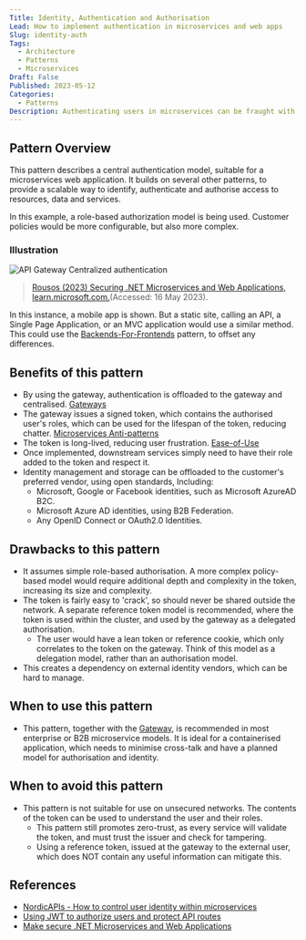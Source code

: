 ```yaml
---
Title: Identity, Authentication and Authorisation
Lead: How to implement authentication in microservices and web apps
Slug: identity-auth
Tags:
  - Architecture
  - Patterns
  - Microservices
Draft: False
Published: 2023-05-12
Categories:
  - Patterns
Description: Authenticating users in microservices can be fraught with perils...
---
```


## Pattern Overview

This pattern describes a central authentication model, suitable for a microservices web application. It builds on several other patterns, to provide a scalable way to identify, authenticate and authorise access to resources, data and services.

In this example, a role-based authorization model is being used. Customer policies would be more configurable, but also more complex.

### Illustration

![API Gateway Centralized authentication](https://learn.microsoft.com/en-us/dotnet/architecture/microservices/secure-net-microservices-web-applications/media/index/api-gateway-centralized-authentication.png)
> [Rousos (2023) Securing .NET Microservices and Web Applications, learn.microsoft.com.](https://learn.microsoft.com/en-us/dotnet/architecture/microservices/secure-net-microservices-web-applications/)(Accessed: 16 May 2023).‌

In this instance, a mobile app is shown. But a static site, calling an API, a Single Page Application, or an MVC application would use a similar method. This could use the [Backends-For-Frontends](https://akfpartners.com/growth-blog/backend-for-frontend#:~:text=In%20the%20Backend%20for%20Frontend%20pattern%2C%20a%20service,differ%20from%20a%20traditional%20API%20or%20monolithic%20gateway.) pattern, to offset any differences.

## Benefits of this pattern

* By using the gateway, authentication is offloaded to the gateway and centralised. [Gateways](xref:gateways)
* The gateway issues a signed token, which contains the authorised user's roles, which can be used for the lifespan of the token, reducing chatter. [Microservices Anti-patterns](xref:microservices-anti-patterns)
* The token is long-lived, reducing user frustration. [Ease-of-Use](xref:ease-of-use)
* Once implemented, downstream services simply need to have their role added to the token and respect it.
* Identity management and storage can be offloaded to the customer's preferred vendor, using open standards, Including:
  * Microsoft, Google or Facebook identities, such as Microsoft AzureAD B2C.
  * Microsoft Azure AD identities, using B2B Federation.
  * Any OpenID Connect or OAuth2.0 Identities.

## Drawbacks to this pattern

* It assumes simple role-based authorisation. A more complex policy-based model would require additional depth and complexity in the token, increasing its size and complexity.
* The token is fairly easy to 'crack', so should never be shared outside the network. A separate reference token model is recommended, where the token is used within the cluster, and used by the gateway as a delegated authorisation.
  * The user would have a lean token or reference cookie, which only correlates to the token on the gateway. Think of this model as a delegation model, rather than an authorisation model.
* This creates a dependency on external identity vendors, which can be hard to manage.

## When to use this pattern

* This pattern, together with the [Gateway](xref:gateway), is recommended in most enterprise or B2B microservice models. It is ideal for a containerised application, which needs to minimise cross-talk and have a planned model for authorisation and identity.

## When to avoid this pattern

* This pattern is not suitable for use on unsecured networks. The contents of the token can be used to understand the user and their roles.
  * This pattern still promotes zero-trust, as every service will validate the token, and must trust the issuer and check for tampering.
  * Using a reference token, issued at the gateway to the external user, which does NOT contain any useful information can mitigate this.

## References

* [NordicAPIs - How to control user identity within microservices](https://nordicapis.com/how-to-control-user-identity-within-microservices/)
* [Using JWT to authorize users and protect API routes](https://medium.com/@maison.moa/using-jwt-json-web-tokens-to-authorize-users-and-protect-api-routes-3e04a1453c3e)
* [Make secure .NET Microservices and Web Applications](https://learn.microsoft.com/en-us/dotnet/architecture/microservices/secure-net-microservices-web-applications/)
